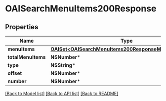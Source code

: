 # OAISearchMenuItems200Response

## Properties
Name | Type | Description | Notes
------------ | ------------- | ------------- | -------------
**menuItems** | [**OAISet&lt;OAISearchMenuItems200ResponseMenuItemsInner&gt;***](OAISearchMenuItems200ResponseMenuItemsInner.md) |  | 
**totalMenuItems** | **NSNumber*** |  | 
**type** | **NSString*** |  | 
**offset** | **NSNumber*** |  | 
**number** | **NSNumber*** |  | 

[[Back to Model list]](../README.md#documentation-for-models) [[Back to API list]](../README.md#documentation-for-api-endpoints) [[Back to README]](../README.md)


